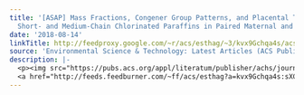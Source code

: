 ```yaml
---
title: '[ASAP] Mass Fractions, Congener Group Patterns, and Placental Transfer of
  Short- and Medium-Chain Chlorinated Paraffins in Paired Maternal and Cord Serum'
date: '2018-08-14'
linkTitle: http://feedproxy.google.com/~r/acs/esthag/~3/kvx9Gchqa4s/acs.est.8b02839
source: 'Environmental Science & Technology: Latest Articles (ACS Publications)'
description: |-
  <p><img src="https://pubs.acs.org/appl/literatum/publisher/achs/journals/content/esthag/0/esthag.ahead-of-print/acs.est.8b02839/20180813/images/medium/es-2018-02839m_0004.gif" alt="TOC Graphic"/></p><div><cite>Environmental Science & Technology</cite></div><div>DOI: 10.1021/acs.est.8b02839</div><div class="feedflare">
  <a href="http://feeds.feedburner.com/~ff/acs/esthag?a=kvx9Gchqa4s:sXC-4lAbvPI:yIl2AUoC8zA"><img src="http://feeds.feedburner.com/~ff/acs/esthag?d=yIl2AUoC8zA" border="0"></img></a>
---
```

